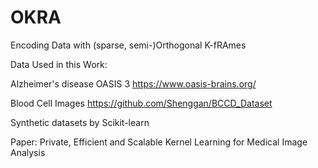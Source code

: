 # OKRA
Encoding Data with (sparse, semi-)Orthogonal K-fRAmes

Data Used in this Work: 

Alzheimer's disease OASIS 3 https://www.oasis-brains.org/

Blood Cell Images https://github.com/Shenggan/BCCD_Dataset

Synthetic datasets by Scikit-learn 

Paper: Private, Efficient and Scalable Kernel Learning for Medical Image Analysis
